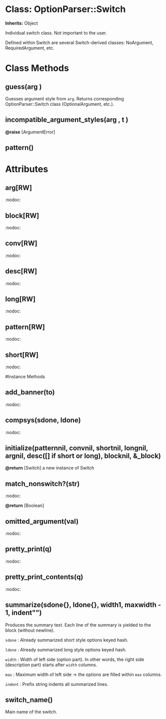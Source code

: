 # Class: OptionParser::Switch
**Inherits:** Object
    

Individual switch class.  Not important to the user.

Defined within Switch are several Switch-derived classes: NoArgument,
RequiredArgument, etc.


# Class Methods
## guess(arg ) [](#method-c-guess)
Guesses argument style from `arg`.  Returns corresponding OptionParser::Switch
class (OptionalArgument, etc.).
## incompatible_argument_styles(arg , t ) [](#method-c-incompatible_argument_styles)
**@raise** [ArgumentError] 

## pattern() [](#method-c-pattern)
# Attributes
## arg[RW] [](#attribute-i-arg)
:nodoc:

## block[RW] [](#attribute-i-block)
:nodoc:

## conv[RW] [](#attribute-i-conv)
:nodoc:

## desc[RW] [](#attribute-i-desc)
:nodoc:

## long[RW] [](#attribute-i-long)
:nodoc:

## pattern[RW] [](#attribute-i-pattern)
:nodoc:

## short[RW] [](#attribute-i-short)
:nodoc:


#Instance Methods
## add_banner(to) [](#method-i-add_banner)
:nodoc:

## compsys(sdone, ldone) [](#method-i-compsys)
:nodoc:

## initialize(patternnil, convnil, shortnil, longnil, argnil, desc([] if short or long), blocknil, &_block) [](#method-i-initialize)

**@return** [Switch] a new instance of Switch

## match_nonswitch?(str) [](#method-i-match_nonswitch?)
:nodoc:

**@return** [Boolean] 

## omitted_argument(val) [](#method-i-omitted_argument)
:nodoc:

## pretty_print(q) [](#method-i-pretty_print)
:nodoc:

## pretty_print_contents(q) [](#method-i-pretty_print_contents)
:nodoc:

## summarize(sdone{}, ldone{}, width1, maxwidth - 1, indent"") [](#method-i-summarize)
Produces the summary text. Each line of the summary is yielded to the block
(without newline).

`sdone`
:   Already summarized short style options keyed hash.

`ldone`
:   Already summarized long style options keyed hash.

`width`
:   Width of left side (option part). In other words, the right side
    (description part) starts after `width` columns.

`max`
:   Maximum width of left side -> the options are filled within `max` columns.

`indent`
:   Prefix string indents all summarized lines.


## switch_name() [](#method-i-switch_name)
Main name of the switch.

